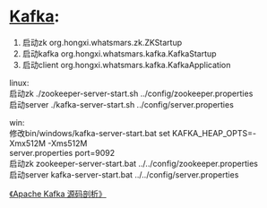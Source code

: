 # [Kafka](https://github.com/apache/kafka):

1. 启动zk org.hongxi.whatsmars.zk.ZKStartup
1. 启动kafka org.hongxi.whatsmars.kafka.KafkaStartup
1. 启动client org.hongxi.whatsmars.kafka.KafkaApplication

linux:<br>
启动zk ./zookeeper-server-start.sh ../config/zookeeper.properties<br>
启动server ./kafka-server-start.sh ../config/server.properties<br>

win:<br>
修改bin/windows/kafka-server-start.bat set KAFKA_HEAP_OPTS=-Xmx512M -Xms512M<br>
server.properties port=9092<br>
启动zk zookeeper-server-start.bat ../../config/zookeeper.properties<br>
启动server kafka-server-start.bat ../../config/server.properties<br>

[《Apache Kafka 源码剖析》](https://e.jd.com/30352947.html)
